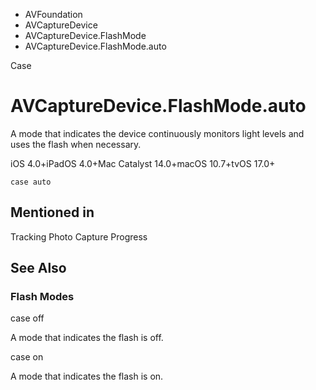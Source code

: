 

- AVFoundation
- AVCaptureDevice
- AVCaptureDevice.FlashMode
-  AVCaptureDevice.FlashMode.auto 

Case

# AVCaptureDevice.FlashMode.auto

A mode that indicates the device continuously monitors light levels and uses the flash when necessary.

iOS 4.0+iPadOS 4.0+Mac Catalyst 14.0+macOS 10.7+tvOS 17.0+

``` source
case auto
```

## Mentioned in 

Tracking Photo Capture Progress

## See Also

### Flash Modes

case off

A mode that indicates the flash is off.

case on

A mode that indicates the flash is on.

